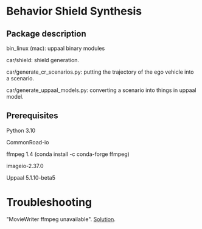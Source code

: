 # Behavior Shield Synthesis

## Package description
bin_linux (mac): uppaal binary modules 

car/shield: shield generation.

car/generate_cr_scenarios.py: putting the trajectory of the ego vehicle into a scenario.

car/generate_uppaal_models.py: converting a scenario into things in uppaal model.

## Prerequisites
Python 3.10

CommonRoad-io

ffmpeg 1.4 (conda install -c conda-forge ffmpeg)

imageio-2.37.0

Uppaal 5.1.10-beta5

# Troubleshooting
"MovieWriter ffmpeg unavailable". [Solution](https://stackoverflow.com/questions/60033397/moviewriter-ffmpeg-unavailable-trying-to-use-class-matplotlib-animation-pillo).
